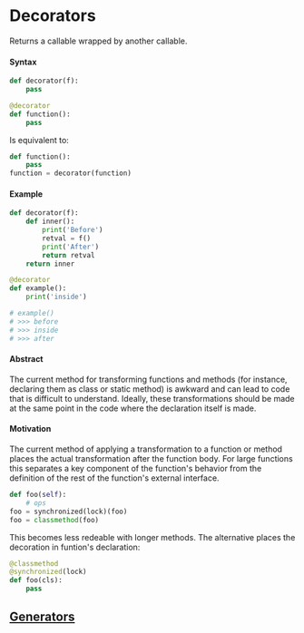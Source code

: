 # Decorators

Returns a callable wrapped by another callable.

#### Syntax

```python
def decorator(f):
    pass

@decorator
def function():
    pass
```

Is equivalent to:
```python
def function():
    pass
function = decorator(function)
```

#### Example

```python
def decorator(f):
    def inner():
        print('Before')
        retval = f()
        print('After')
        return retval
    return inner

@decorator
def example():
    print('inside')

# example()
# >>> before
# >>> inside
# >>> after
```

#### Abstract

The current method for transforming functions and methods (for instance, declaring them as class or static method) is awkward and can lead to code that is difficult to understand. Ideally, these transformations should be made at the same point in the code where the declaration itself is made.

#### Motivation

The current method of applying a transformation to a function or method places the actual transformation after the function body. For large functions this separates a key component of the function's behavior from the definition of the rest of the function's external interface.

```python
def foo(self):
    # ops
foo = synchronized(lock)(foo)
foo = classmethod(foo)
```

This becomes less redeable with longer methods. The alternative places the decoration in funtion's declaration:

```python
@classmethod
@synchronized(lock)
def foo(cls):
    pass
```

## [Generators](https://docs.python.org/3/c-api/gen.html?highlight=generator#generator-objects)